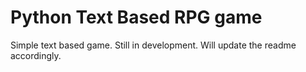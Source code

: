 # Python Text Based RPG game
Simple text based game. Still in development. Will update the readme accordingly.